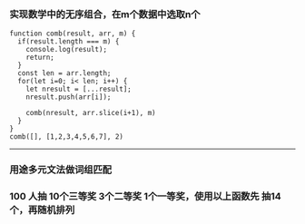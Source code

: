 ### 实现数学中的无序组合，在m个数据中选取n个

    function comb(result, arr, m) {
      if(result.length === m) {
        console.log(result);
        return;
      }
      const len = arr.length;
      for(let i=0; i< len; i++) {
        let nresult = [...result];
        nresult.push(arr[i]);
        
        comb(nresult, arr.slice(i+1), m)
      }
    }
    comb([], [1,2,3,4,5,6,7], 2)

----------
### 用途多元文法做词组匹配

### 100 人抽 10个三等奖 3个二等奖  1个一等奖，使用以上函数先 抽14个，再随机排列
